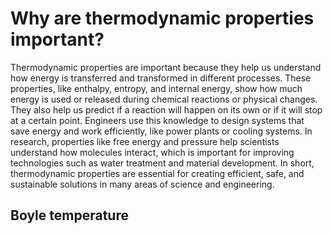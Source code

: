 # Why are thermodynamic properties important?
Thermodynamic properties are important because they help us understand how energy is transferred and transformed in different processes. These properties, like enthalpy, entropy, and internal energy, show how much energy is used or released during chemical reactions or physical changes. They also help us predict if a reaction will happen on its own or if it will stop at a certain point. Engineers use this knowledge to design systems that save energy and work efficiently, like power plants or cooling systems. In research, properties like free energy and pressure help scientists understand how molecules interact, which is important for improving technologies such as water treatment and material development. In short, thermodynamic properties are essential for creating efficient, safe, and sustainable solutions in many areas of science and engineering.  

## Boyle temperature

